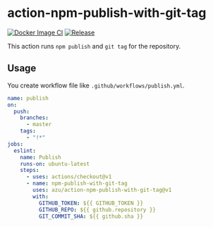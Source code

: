 #  action-npm-publish-with-git-tag

[![Docker Image CI](https://github.com/azu/action-npm-publish-with-git-tag/workflows/Docker%20Image%20CI/badge.svg)](https://github.com/azu/action-npm-publish-with-git-tag/actions)
[![Release](https://img.shields.io/github/release/azu/action-npm-publish-with-git-tag.svg?maxAge=43200)](https://github.com/azu/action-npm-publish-with-git-tag/releases)

This action runs `npm publish` and `git tag` for the repository.

## Usage

You create workflow file like `.github/workflows/publish.yml`.

```yml
name: publish
on:
  push:
    branches:
      - master
    tags:
      - "!*"
jobs:
  eslint:
    name: Publish
    runs-on: ubuntu-latest
    steps:
      - uses: actions/checkout@v1
      - name: npm-publish-with-git-tag
        uses: azu/action-npm-publish-with-git-tag@v1
        with:
          GITHUB_TOKEN: ${{ GITHUB_TOKEN }}
          GITHUB_REPO: ${{ github.repository }}
          GIT_COMMIT_SHA: ${{ github.sha }}
```
